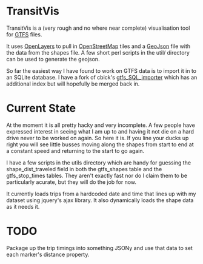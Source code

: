TransitVis
==========

TransitVis is a (very rough and no where near complete) visualisation tool for 
[GTFS](https://developers.google.com/transit/gtfs/reference) files.

It uses [OpenLayers](http://openlayers.org) to pull in
[OpenStreetMap](http://openstreetmap.org) tiles and a
[GeoJson](http://geojson.org) file with the data from the shapes file. A few
short perl scripts in the util/ directory can be used to generate the
geojson.

So far the easiest way I have found to work on GTFS data is to import it in
to an SQLite database. I have a fork of cbick's
[gtfs_SQL_importer](https://github.com/devdsp/gtfs_SQL_importer) which has
an additional index but will hopefully be merged back in.

Current State
=============
At the moment it is all pretty hacky and very incomplete. A few people have
expressed interest in seeing what I am up to and having it not die on a hard
drive never to be worked on again. So here it is. If you line your ducks up
right you will see little busses moving along the shapes from start to end
at a constant speed and returning to the start to go again.

I have a few scripts in the utils directory which are handy for guessing the
shape_dist_traveled field in both the gtfs_shapes table and the
gtfs_stop_times tables. They aren't exactly fast nor do I claim them to be
particularly acurate, but they will do the job for now.

It currently loads trips from a hardcoded date and time that lines up with
my dataset using jquery's ajax library. It also dynamically loads the shape
data as it needs it.

TODO
====
Package up the trip timings into something JSONy and use that data to
set each marker's distance property.



